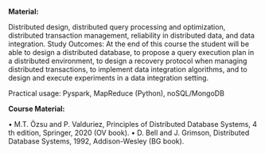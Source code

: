 **Material:**

Distributed design, distributed query processing and optimization, distributed transaction 
management, reliability in distributed data, and data integration. Study Outcomes: At the 
end of this course the student will be able to design a distributed database, to propose a query 
execution plan in a distributed environment, to design a recovery protocol when managing 
distributed transactions, to implement data integration algorithms, and to design and 
execute experiments in a data integration setting.

Practical usage: Pyspark, MapReduce (Python), noSQL/MongoDB

**Course Material:**

• M.T. Özsu and P. Valduriez, Principles of Distributed Database Systems, 4
th edition, 
Springer, 2020 (OV book).
• D. Bell and J. Grimson, Distributed Database Systems, 1992, Addison-Wesley (BG 
book).



